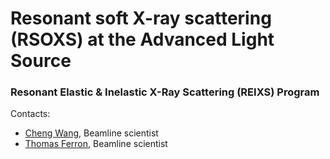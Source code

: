 # Resonant soft X-ray scattering (RSOXS) at the Advanced Light Source
### Resonant Elastic & Inelastic X-Ray Scattering (REIXS) Program


Contacts:
- [Cheng Wang](https://als.lbl.gov/people/cheng-wang/), Beamline scientist
- [Thomas Ferron](https://als.lbl.gov/people/thomas-ferron/), Beamline scientist
  
